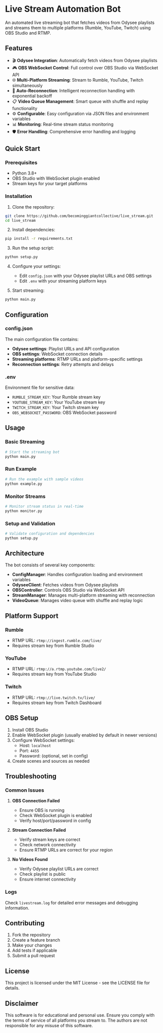 # Live Stream Automation Bot

An automated live streaming bot that fetches videos from Odysee playlists and streams them to multiple platforms (Rumble, YouTube, Twitch) using OBS Studio and RTMP.

## Features

- 🎬 **Odysee Integration**: Automatically fetch videos from Odysee playlists
- 🎮 **OBS WebSocket Control**: Full control over OBS Studio via WebSocket API
- 🌐 **Multi-Platform Streaming**: Stream to Rumble, YouTube, Twitch simultaneously
- 🔄 **Auto-Reconnection**: Intelligent reconnection handling with exponential backoff
- 📋 **Video Queue Management**: Smart queue with shuffle and replay functionality
- ⚙️ **Configurable**: Easy configuration via JSON files and environment variables
- 📊 **Monitoring**: Real-time stream status monitoring
- 🛡️ **Error Handling**: Comprehensive error handling and logging

## Quick Start

### Prerequisites

- Python 3.8+
- OBS Studio with WebSocket plugin enabled
- Stream keys for your target platforms

### Installation

1. Clone the repository:
```bash
git clone https://github.com/becominggiantcollective/live_stream.git
cd live_stream
```

2. Install dependencies:
```bash
pip install -r requirements.txt
```

3. Run the setup script:
```bash
python setup.py
```

4. Configure your settings:
   - Edit `config.json` with your Odysee playlist URLs and OBS settings
   - Edit `.env` with your streaming platform keys

5. Start streaming:
```bash
python main.py
```

## Configuration

### config.json

The main configuration file contains:

- **Odysee settings**: Playlist URLs and API configuration
- **OBS settings**: WebSocket connection details
- **Streaming platforms**: RTMP URLs and platform-specific settings
- **Reconnection settings**: Retry attempts and delays

### .env

Environment file for sensitive data:

- `RUMBLE_STREAM_KEY`: Your Rumble stream key
- `YOUTUBE_STREAM_KEY`: Your YouTube stream key  
- `TWITCH_STREAM_KEY`: Your Twitch stream key
- `OBS_WEBSOCKET_PASSWORD`: OBS WebSocket password

## Usage

### Basic Streaming

```bash
# Start the streaming bot
python main.py
```

### Run Example

```bash
# Run the example with sample videos
python example.py
```

### Monitor Streams

```bash
# Monitor stream status in real-time
python monitor.py
```

### Setup and Validation

```bash
# Validate configuration and dependencies
python setup.py
```

## Architecture

The bot consists of several key components:

- **ConfigManager**: Handles configuration loading and environment variables
- **OdyseeClient**: Fetches videos from Odysee playlists
- **OBSController**: Controls OBS Studio via WebSocket API
- **StreamManager**: Manages multi-platform streaming with reconnection
- **VideoQueue**: Manages video queue with shuffle and replay logic

## Platform Support

### Rumble
- RTMP URL: `rtmp://ingest.rumble.com/live/`
- Requires stream key from Rumble Studio

### YouTube
- RTMP URL: `rtmp://a.rtmp.youtube.com/live2/`
- Requires stream key from YouTube Studio

### Twitch
- RTMP URL: `rtmp://live.twitch.tv/live/`
- Requires stream key from Twitch Dashboard

## OBS Setup

1. Install OBS Studio
2. Enable WebSocket plugin (usually enabled by default in newer versions)
3. Configure WebSocket settings:
   - Host: `localhost`
   - Port: `4455`
   - Password: (optional, set in config)
4. Create scenes and sources as needed

## Troubleshooting

### Common Issues

1. **OBS Connection Failed**
   - Ensure OBS is running
   - Check WebSocket plugin is enabled
   - Verify host/port/password in config

2. **Stream Connection Failed**
   - Verify stream keys are correct
   - Check network connectivity
   - Ensure RTMP URLs are correct for your region

3. **No Videos Found**
   - Verify Odysee playlist URLs are correct
   - Check playlist is public
   - Ensure internet connectivity

### Logs

Check `livestream.log` for detailed error messages and debugging information.

## Contributing

1. Fork the repository
2. Create a feature branch
3. Make your changes
4. Add tests if applicable
5. Submit a pull request

## License

This project is licensed under the MIT License - see the LICENSE file for details.

## Disclaimer

This software is for educational and personal use. Ensure you comply with the terms of service of all platforms you stream to. The authors are not responsible for any misuse of this software.
